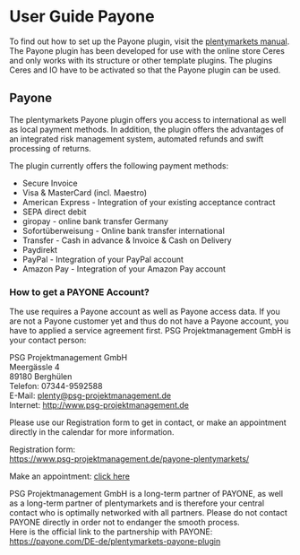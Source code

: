 # User Guide Payone

<div class="alert alert-info" role="alert">
 To find out how to set up the Payone plugin, visit the <a href="https://knowledge.plentymarkets.com/en/payment/payment-plugins/payone" target="_blank">plentymarkets manual</a>.
</div>

<div class="alert alert-warning" role="alert">
   The Payone plugin has been developed for use with the online store Ceres and only works with its structure or other template plugins. The plugins Ceres and IO have to be activated so that the Payone plugin can be used.
</div>

## Payone

The plentymarkets Payone plugin offers you access to international as well as local payment methods. In addition, the plugin offers the advantages of an integrated risk management system, automated refunds and swift processing of returns.

The plugin currently offers the following payment methods:

* Secure Invoice
* Visa & MasterCard (incl. Maestro)
* American Express - Integration of your existing acceptance contract
* SEPA direct debit
* giropay - online bank transfer Germany
* Sofortüberweisung - Online bank transfer international
* Transfer - Cash in advance & Invoice & Cash on Delivery
* Paydirekt
* PayPal - Integration of your PayPal account
* Amazon Pay - Integration of your Amazon Pay account

### How to get a PAYONE Account?

The use requires a Payone account as well as Payone access data. If you are not a Payone customer yet and thus do not have a Payone account, you have to applied a service agreement first. PSG Projektmanagement GmbH is your contact person:

PSG Projektmanagement GmbH <br>
Meergässle 4 <br>
89180 Berghülen <br>
Telefon: 07344-9592588 <br>
E-Mail: plenty@psg-projektmanagement.de <br>
Internet: http://www.psg-projektmanagement.de

Please use our Registration form to get in contact, or make an appointment directly in the calendar for more information.

Registration form:<br>
https://www.psg-projektmanagement.de/payone-plentymarkets/

Make an appointment:
<a href="https://calendly.com/payone-plentymarkets/payone-plentymarkets">click here</a>

PSG Projektmanagement GmbH is a long-term partner of PAYONE, as well as a long-term partner of plentymarkets and is therefore your central contact who is optimally networked with all partners. Please do not contact PAYONE directly in order not to endanger the smooth process.<br>
Here is the official link to the partnership with PAYONE:
https://payone.com/DE-de/plentymarkets-payone-plugin